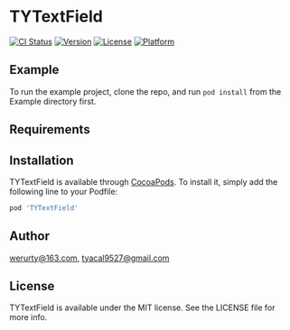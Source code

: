 # TYTextField

[![CI Status](https://img.shields.io/travis/werurty@163.com/TYTextField.svg?style=flat)](https://travis-ci.org/werurty@163.com/TYTextField)
[![Version](https://img.shields.io/cocoapods/v/TYTextField.svg?style=flat)](https://cocoapods.org/pods/TYTextField)
[![License](https://img.shields.io/cocoapods/l/TYTextField.svg?style=flat)](https://cocoapods.org/pods/TYTextField)
[![Platform](https://img.shields.io/cocoapods/p/TYTextField.svg?style=flat)](https://cocoapods.org/pods/TYTextField)

## Example

To run the example project, clone the repo, and run `pod install` from the Example directory first.

## Requirements

## Installation

TYTextField is available through [CocoaPods](https://cocoapods.org). To install
it, simply add the following line to your Podfile:

```ruby
pod 'TYTextField'
```

## Author

werurty@163.com, tyacal9527@gmail.com

## License

TYTextField is available under the MIT license. See the LICENSE file for more info.
